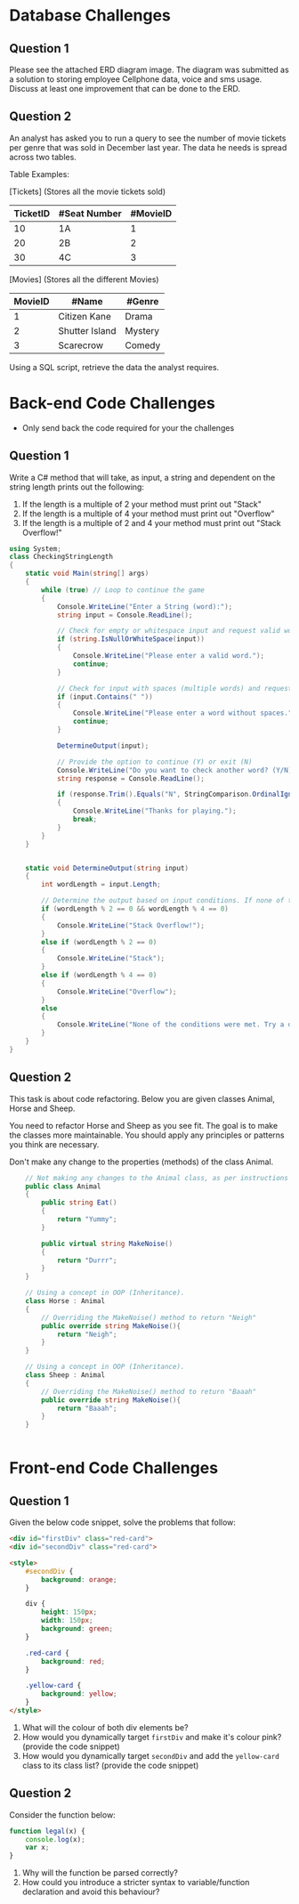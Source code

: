 # Database Challenges

## Question 1

Please see the attached ERD diagram image. The diagram was submitted as a solution to storing employee Cellphone data, voice and sms usage.
Discuss at least one improvement that can be done to the ERD.

## Question 2

An analyst has asked you to run a query to see the number of movie tickets per genre that was sold in December last year. The data he needs is spread across two tables.


Table Examples:


[Tickets] (Stores all the movie tickets sold) 


TicketID	| #Seat Number | #MovieID
--- | --- | --- |
10 | 1A | 1
20 | 2B | 2
30 | 4C | 3


[Movies] (Stores all the different Movies)


MovieID	| #Name | #Genre 
--- | --- | --- |
1	| Citizen Kane | Drama
2 | Shutter Island | Mystery
3 | Scarecrow | Comedy


Using a SQL script, retrieve the data the analyst requires.


# Back-end Code Challenges
* Only send back the code required for your the challenges

## Question 1

Write a C# method that will take, as input, a string and dependent on the string length prints out the following:
1. If the length is a multiple of 2 your method must print out "Stack"
2. If the length is a multiple of 4 your method must print out "Overflow"
3. If the length is a multiple of 2 and 4 your method must print out "Stack Overflow!"

```csharp
using System;
class CheckingStringLength
{
    static void Main(string[] args)
    {
        while (true) // Loop to continue the game
        {
            Console.WriteLine("Enter a String (word):");
            string input = Console.ReadLine();

            // Check for empty or whitespace input and request valid word
            if (string.IsNullOrWhiteSpace(input))
            {
                Console.WriteLine("Please enter a valid word.");
                continue; 
            }

            // Check for input with spaces (multiple words) and request input again
            if (input.Contains(" "))
            {
                Console.WriteLine("Please enter a word without spaces.");
                continue; 
            }

            DetermineOutput(input);

            // Provide the option to continue (Y) or exit (N)
            Console.WriteLine("Do you want to check another word? (Y/N)");
            string response = Console.ReadLine();

            if (response.Trim().Equals("N", StringComparison.OrdinalIgnoreCase))
            {
                Console.WriteLine("Thanks for playing.");
                break;
            }
        }
    }


    static void DetermineOutput(string input)
    {
        int wordLength = input.Length;

        // Determine the output based on input conditions. If none of the conditions are met, prompt for a different word. 
        if (wordLength % 2 == 0 && wordLength % 4 == 0)
        {
            Console.WriteLine("Stack Overflow!");
        }
        else if (wordLength % 2 == 0)
        {
            Console.WriteLine("Stack");
        }
        else if (wordLength % 4 == 0)
        {
            Console.WriteLine("Overflow");
        }
        else
        {
            Console.WriteLine("None of the conditions were met. Try a different word!");
        }
    }
}
 ```

## Question 2
This task is about code refactoring. Below you are given classes Animal, Horse and Sheep.

You need to refactor Horse and Sheep as you see fit. The goal is to make the classes more maintainable. You should apply any principles or patterns you think are necessary.

Don't make any change to the properties (methods) of the class Animal.

```csharp
    // Not making any changes to the Animal class, as per instructions above.
    public class Animal
    {
        public string Eat()
        {
            return "Yummy";
        }

        public virtual string MakeNoise()
        {
            return "Durrr";
        }
    }

    // Using a concept in OOP (Inheritance).
    class Horse : Animal
    {
        // Overriding the MakeNoise() method to return "Neigh"
        public override string MakeNoise(){
            return "Neigh";
        }
    }

    // Using a concept in OOP (Inheritance).
    class Sheep : Animal
    {
        // Overriding the MakeNoise() method to return "Baaah"
        public override string MakeNoise(){
            return "Baaah";
        }
    }



```
# Front-end Code Challenges

## Question 1
Given the below code snippet, solve the problems that follow:

```html
<div id="firstDiv" class="red-card">
<div id="secondDiv" class="red-card">

<style>
    #secondDiv {
        background: orange;
    }

    div {
        height: 150px;
        width: 150px;
        background: green;
    }

    .red-card {
        background: red;
    }

    .yellow-card {
        background: yellow;
    }
</style>
```

1. What will the colour of both div elements be?
2. How would you dynamically target ```firstDiv``` and make it's colour pink? (provide the code snippet)
3. How would you dynamically target ```secondDiv``` and add the ```yellow-card``` class to its class list? (provide the code snippet)

## Question 2
Consider the function below:

```javascript
function legal(x) {
    console.log(x);
    var x;
}
```

1. Why will the function be parsed correctly? 
2. How could you introduce a stricter syntax to variable/function declaration and avoid this behaviour?
